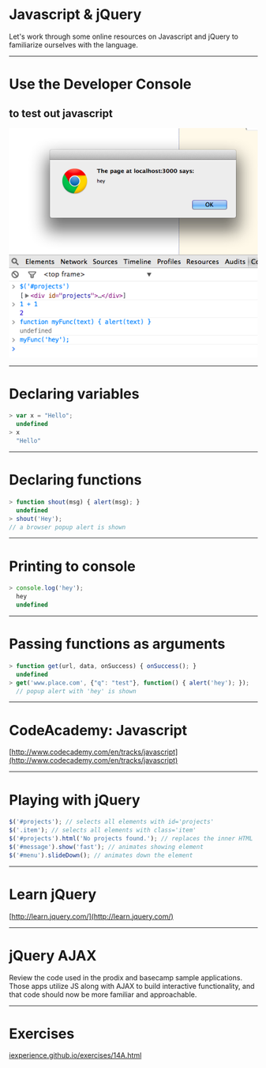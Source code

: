 # Javascript & jQuery

Let's work through some online resources on Javascript and jQuery to familiarize ourselves with the language.

---

# Use the Developer Console
## to test out javascript

![DevConsole](/images/slides/dev-console.png)

---
# Declaring variables

```javascript
> var x = "Hello";
  undefined
> x
  "Hello"
```
---
# Declaring functions

```javascript
> function shout(msg) { alert(msg); }
  undefined
> shout('Hey');
// a browser popup alert is shown
```

---
# Printing to console

```javascript
> console.log('hey');
  hey
  undefined
```
---
# Passing functions as arguments

```javascript
> function get(url, data, onSuccess) { onSuccess(); }
  undefined
> get('www.place.com', {"q": "test"}, function() { alert('hey'); });
  // popup alert with 'hey' is shown
```

---

# CodeAcademy: Javascript

[http://www.codecademy.com/en/tracks/javascript](http://www.codecademy.com/en/tracks/javascript)

---

# Playing with jQuery

```javascript
$('#projects'); // selects all elements with id='projects'
$('.item'); // selects all elements with class='item'
$('#projects').html('No projects found.'); // replaces the inner HTML
$('#message').show('fast'); // animates showing element
$('#menu').slideDown(); // animates down the element
```

---

# Learn jQuery

[http://learn.jquery.com/](http://learn.jquery.com/)

---

# jQuery AJAX

Review the code used in the prodix and basecamp sample applications. Those apps utilize JS along with AJAX to build interactive functionality, and that code should now be more familiar and approachable.

---

# Exercises

[iexperience.github.io/exercises/14A.html](http://iexperience.github.io/exercises/14A.html)
